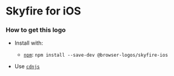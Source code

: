 # Skyfire for iOS

### How to get this logo

* Install with:
  * [`npm`](https://www.npmjs.com/): `npm install --save-dev @browser-logos/skyfire-ios`

* Use [`cdnjs`](https://cdnjs.com/libraries/browser-logos)
